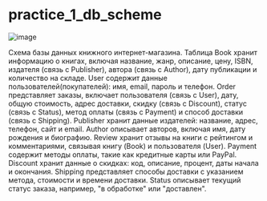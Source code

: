 # practice_1_db_scheme
![image](https://github.com/user-attachments/assets/94a9a123-1cbb-4adf-96e2-ae7d1198bcbc)

Схема базы данных книжного интернет-магазина. 
Таблица Book хранит информацию о книгах, включая название, жанр, описание, цену, ISBN, издателя (связь с Publisher), автора (связь с Author), дату публикации и количество на складе. User содержит данные пользователей(покупателей): имя, email, пароль и телефон. Order представляет заказы, включает пользователя (связь с User), дату, общую стоимость, адрес доставки, скидку (связь с Discount), статус (связь с Status), метод оплаты (связь с Payment) и способ доставки (связь с Shipping). Publisher хранит данные издателей: название, адрес, телефон, сайт и email. Author описывает авторов, включая имя, дату рождения и биографию. Review хранит отзывы на книги с рейтингом и комментариями, связывая книгу (Book) и пользователя (User). Payment содержит методы оплаты, такие как кредитные карты или PayPal. Discount хранит данные о скидках: код, описание, процент, даты начала и окончания. Shipping представляет способы доставки с указанием метода, стоимости и времени доставки. Status описывает текущий статус заказа, например, "в обработке" или "доставлен".
